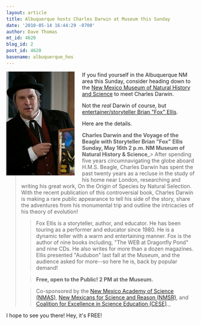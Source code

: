 ```yaml
---
layout: article
title: Albuquerque hosts Charles Darwin at Museum this Sunday
date: '2010-05-14 16:44:29 -0700'
author: Dave Thomas
mt_id: 4620
blog_id: 2
post_id: 4620
basename: albuquerque_hos
---
```

<img src="/uploads/2010/foxellis.jpg" alt="foxellis.jpg" width="182" height="277" style="float: left; margin: 0 20px 20px 0;" class="mt-image-left" />

If you find yourself in the Albuquerque NM area this Sunday, consider heading down to the [New Mexico Museum of Natural History and Science](http://www.nmnaturalhistory.org/calendar.html#0516) to meet Charles Darwin.

Not the _real_ Darwin of course, but [entertainer/storyteller Brian "Fox" Ellis](http://www.foxtalesint.com/). 

Here are the details.


> **Charles Darwin and the Voyage of the Beagle
> with Storyteller Brian "Fox" Ellis
> Sunday, May 16th 2 p.m.
> NM Museum of Natural History & Science**_> After spending five years circumnavigating the globe aboard H.M.S. Beagle, Charles Darwin has spent the past twenty years as a recluse in the study of his home near London, researching and writing his great work, On the Origin of Species by Natural Selection. With the recent publication of this controversial book, Charles Darwin is making a rare public appearance to tell his side of the story, share the adventures from his monumental trip and outline the intricacies of his theory of evolution!
> > 
> > Fox Ellis is a storyteller, author, and educator. He has been touring as a performer and educator since 1980. He is a dynamic teller with a warm and entertaining manner. Fox is the author of nine books including, "The WEB at Dragonfly Pond" and nine CDs. He also writes for more than a dozen magazines. Ellis presented "Audubon" last fall at the Museum, and the audience asked for more--so here he is, back by popular demand!
> 
> 
> > **Free, open to the Public! 2 PM at the Museum.**
> 
> 
> > Co-sponsored by the [ New Mexico Academy of Science (NMAS)](http://www.nmas.org), [New Mexicans for Science and Reason (NMSR)](http://www.nmsr.org/), and [Coalition for Excellence in Science Education (CESE)](http://www.cesame-nm.org/)._

I hope to see you there!  Hey, it's FREE!
